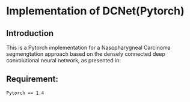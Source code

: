 # Implementation of DCNet(Pytorch)

## Introduction
This is a Pytorch implementation for a Nasopharygneal Carcinoma segmengtation approach based on the densely connected deep convolutional neural network, as presented in:


## Requirement:
```
Pytorch == 1.4
```
